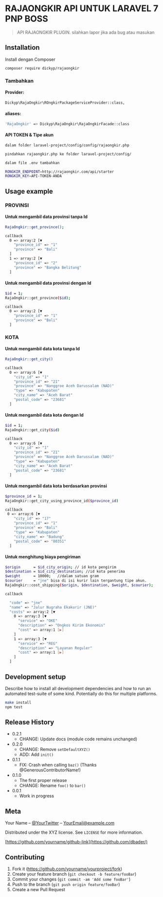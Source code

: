 # RAJAONGKIR API UNTUK LARAVEL 7  PNP BOSS
> API RAJAONGKIR PLUGIN.
silahkan lapor jika ada bug atau masukan



## Installation
Install dengan Composer

```sh
composer require dickyp/rajaongkir
```

### Tambahkan

#### Provider:
```sh
Dickyp\RajaOngkir\ROngkirPackageServiceProvider::class,
```

#### aliases:
```sh
'RajaOngkir' => Dickyp\RajaOngkir\RajaOngkirFacade::class
```
#### API TOKEN & Tipe akun

```sh
dalam folder laravel-project/config/config/rajaongkir.php

pindahkan rajaongkir.php ke folder laravel-project/config/ 

dalam file .env tambahkan 

RONGKIR_ENDPOINT=http://rajaongkir.com/api/starter
RONGKIR_KEY=API-TOKEN-ANDA
```



## Usage example
### PROVINSI
#### Untuk mengambil data provinsi tanpa Id
```sh
RajaOngkir::get_province();

callback
  0 => array:2 [▼
    "province_id" => "1"
    "province" => "Bali"
  ]
  1 => array:2 [▼
    "province_id" => "2"
    "province" => "Bangka Belitung"
  ]
```

#### Untuk mengambil data provinsi dengan Id
```sh
$id = 1;
RajaOngkir::get_province($id);

callback
  0 => array:2 [▼
    "province_id" => "1"
    "province" => "Bali"
  ]
```

### KOTA
#### Untuk mengambil data kota tanpa Id
```sh
RajaOngkir::get_city()

callback
  0 => array:6 [▼
    "city_id" => "1"
    "province_id" => "21"
    "province" => "Nanggroe Aceh Darussalam (NAD)"
    "type" => "Kabupaten"
    "city_name" => "Aceh Barat"
    "postal_code" => "23681"
  ]
```
#### Untuk mengambil data kota dengan Id

```sh
$id = 1;
RajaOngkir::get_city($id)

callback
  0 => array:6 [▼
    "city_id" => "1"
    "province_id" => "21"
    "province" => "Nanggroe Aceh Darussalam (NAD)"
    "type" => "Kabupaten"
    "city_name" => "Aceh Barat"
    "postal_code" => "23681"
  ]
```

#### Untuk mengambil data kota berdasarkan provinsi

```sh
$province_id = 1;
RajaOngkir::get_city_using_province_id($province_id)

callback
 0 => array:6 [▼
    "city_id" => "17"
    "province_id" => "1"
    "province" => "Bali"
    "type" => "Kabupaten"
    "city_name" => "Badung"
    "postal_code" => "80351"
  ]
```

#### Untuk menghitung biaya pengiriman

```sh
$origin      = $id_city_origin; // id kota pengirim
$destination = $id_city_destination; //id kota penerima
$weight      = 10000;   //dalam satuan gram
$courier     = "jne" bisa di isi kurir lain tergantung tipe akun.
RajaOngkir::cost_shipping($origin, $destination, $weight, $courier);

callback 

  "code" => "jne"
  "name" => "Jalur Nugraha Ekakurir (JNE)"
  "costs" => array:2 [▼
    0 => array:3 [▼
      "service" => "OKE"
      "description" => "Ongkos Kirim Ekonomis"
      "cost" => array:1 [▶]
    ]
    1 => array:3 [▼
      "service" => "REG"
      "description" => "Layanan Reguler"
      "cost" => array:1 [▶]
    ]
  ]
```


## Development setup

Describe how to install all development dependencies and how to run an automated test-suite of some kind. Potentially do this for multiple platforms.

```sh
make install
npm test
```

## Release History

* 0.2.1
    * CHANGE: Update docs (module code remains unchanged)
* 0.2.0
    * CHANGE: Remove `setDefaultXYZ()`
    * ADD: Add `init()`
* 0.1.1
    * FIX: Crash when calling `baz()` (Thanks @GenerousContributorName!)
* 0.1.0
    * The first proper release
    * CHANGE: Rename `foo()` to `bar()`
* 0.0.1
    * Work in progress

## Meta

Your Name – [@YourTwitter](https://twitter.com/dbader_org) – YourEmail@example.com

Distributed under the XYZ license. See ``LICENSE`` for more information.

[https://github.com/yourname/github-link](https://github.com/dbader/)

## Contributing

1. Fork it (<https://github.com/yourname/yourproject/fork>)
2. Create your feature branch (`git checkout -b feature/fooBar`)
3. Commit your changes (`git commit -am 'Add some fooBar'`)
4. Push to the branch (`git push origin feature/fooBar`)
5. Create a new Pull Request

<!-- Markdown link & img dfn's -->
[npm-image]: https://img.shields.io/npm/v/datadog-metrics.svg?style=flat-square
[npm-url]: https://npmjs.org/package/datadog-metrics
[npm-downloads]: https://img.shields.io/npm/dm/datadog-metrics.svg?style=flat-square
[travis-image]: https://img.shields.io/travis/dbader/node-datadog-metrics/master.svg?style=flat-square
[travis-url]: https://travis-ci.org/dbader/node-datadog-metrics
[wiki]: https://github.com/yourname/yourproject/wiki



